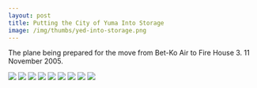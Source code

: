 ```yaml
--- 
layout: post
title: Putting the City of Yuma Into Storage
image: /img/thumbs/yed-into-storage.png
---
```


The plane being prepared for the move from Bet-Ko Air to Fire House 3. 
11 November 2005. 

 <img src="https://jenner.smugmug.com/Yuma-Endurance-Days/Putting-the-City-of-Yuma-into/i-jTZPHgk/0/M/preparation-1-M.jpg">

 <img src="https://jenner.smugmug.com/Yuma-Endurance-Days/Putting-the-City-of-Yuma-into/i-XBS6zB6/0/M/preparation-14-M.jpg">

 <img src="https://jenner.smugmug.com/Yuma-Endurance-Days/Putting-the-City-of-Yuma-into/i-26SbrHb/0/M/preparation-16-M.jpg">

 <img src="https://jenner.smugmug.com/Yuma-Endurance-Days/Putting-the-City-of-Yuma-into/i-XQbMSmL/0/M/preparation-2-M.jpg">

 <img src="https://jenner.smugmug.com/Yuma-Endurance-Days/Putting-the-City-of-Yuma-into/i-Lkcq4S6/0/M/preparation-3-M.jpg">

 <img src="https://jenner.smugmug.com/Yuma-Endurance-Days/Putting-the-City-of-Yuma-into/i-QFv6m3L/0/M/preparation-4-M.jpg">

 <img src="https://jenner.smugmug.com/Yuma-Endurance-Days/Putting-the-City-of-Yuma-into/i-XB9XP9q/0/M/preparation-5-M.jpg">

 <img src="https://jenner.smugmug.com/Yuma-Endurance-Days/Putting-the-City-of-Yuma-into/i-R8jrdPJ/0/M/preparation-6-M.jpg">

 <img src="https://jenner.smugmug.com/Yuma-Endurance-Days/Putting-the-City-of-Yuma-into/i-Xq56ZCC/0/M/preparation-7-M.jpg">

